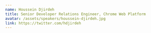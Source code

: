 ```yaml
---
name: Houssein Djirdeh
title: Senior Developer Relations Engineer, Chrome Web Platform
avatar: /assets/speakers/houssein-djirdeh.jpg
link: https://twitter.com/hdjirdeh
---
```


